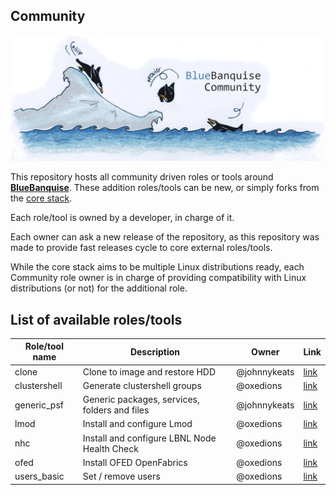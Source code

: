## Community

![BlueBanquise Community](resources/pictures/BlueBanquise_Community_logo_large.png)

This repository hosts all community driven roles or tools around [**BlueBanquise**](https://github.com/bluebanquise/bluebanquise). These addition roles/tools can be new, or simply forks from the [core stack](https://github.com/bluebanquise/bluebanquise/tree/master/roles).

Each role/tool is owned by a developer, in charge of it.

Each owner can ask a new release of the repository, as this repository was made to provide fast releases cycle to core external roles/tools.

While the core stack aims to be multiple Linux distributions ready, each Community role owner is in charge of providing compatibility with Linux distributions (or not) for the additional role.

## List of available roles/tools

| Role/tool name        | Description                                   | Owner           | Link                        |
| --------------------- | --------------------------------------------- | --------------- | --------------------------- |
| clone                 | Clone to image and restore HDD                | @johnnykeats    | [link](roles/clone/)        |
| clustershell          | Generate clustershell groups                  | @oxedions       | [link](roles/clustershell/) |
| generic_psf           | Generic packages, services, folders and files | @johnnykeats    | [link](roles/generic_psf/)  |
| lmod                  | Install and configure Lmod                    | @oxedions       | [link](roles/lmod/)         |
| nhc                   | Install and configure LBNL Node Health Check  | @oxedions       | [link](roles/nhc/)          |
| ofed                  | Install OFED OpenFabrics                      | @oxedions       | [link](roles/ofed/)         |
| users_basic           | Set / remove users                            | @oxedions       | [link](roles/users_basic/)  |
